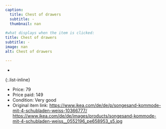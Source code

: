 ```yaml
---
caption:
  title: Chest of drawers
  subtitle: -
  thumbnail: nan
  
#what displays when the item is clicked:
title: Chest of drawers
subtitle: -
image: nan
alt: Chest of drawers

---
```

-

{:.list-inline} 
- Price: 79
- Price paid: 149
- Condition: Very good
- Original item link: https://www.ikea.com/de/de/p/songesand-kommode-mit-4-schubladen-weiss-10366777/	https://www.ikea.com/de/de/images/products/songesand-kommode-mit-4-schubladen-weiss__0552196_pe658953_s5.jpg
